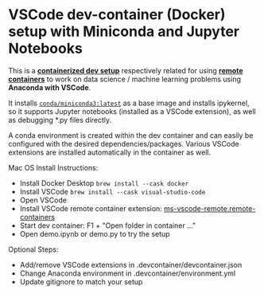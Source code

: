 # VSCode dev-container (Docker) setup with Miniconda and Jupyter Notebooks

This is a [**containerized dev setup**](https://code.visualstudio.com/docs/devcontainers/containers) respectively related for using [**remote containers**](https://code.visualstudio.com/docs/remote/containers) to work on data science / machine learning problems using **Anaconda with VSCode**.

It installs [`conda/miniconda3:latest`](https://hub.docker.com/r/conda/miniconda3/) as a base image and installs ipykernel,
so it supports Jupyter notebooks (installed as a VSCode extension), as well as debugging *.py files directly.

A conda environment is created within the dev container and can easily be configured with the desired dependencies/packages.
Various VSCode extensions are installed automatically in the container as well.

Mac OS Install Instructions:

- Install Docker Desktop `brew install --cask docker`
- Install VSCode `brew install --cask visual-studio-code`
- Open VSCode
- Install VSCode remote container extension: [ms-vscode-remote.remote-containers](https://marketplace.visualstudio.com/items?itemName=ms-vscode-remote.remote-containers)
- Start dev container:  F1 + "Open folder in container ..." 
- Open demo.ipynb or demo.py to try the setup


Optional Steps:

- Add/remove VSCode extensions in .devcontainer/devcontainer.json
- Change Anaconda environment in .devcontainer/environment.yml
- Update gitignore to match your setup